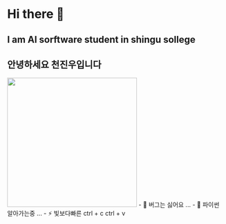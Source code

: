 # Hi there 👋

<!--
**daniel1000123442/daniel1000123442** is a ✨ _special_ ✨ repository because its `README.md` (this file) appears on your GitHub profile.

Here are some ideas to get you started:

- 🔭 I’m currently working on ...
- 🌱 I’m currently learning ...
- 👯 I’m looking to collaborate on ...
- 🤔 I’m looking for help with ...
- 💬 Ask me about ...
- 📫 How to reach me: ...
- 😄 Pronouns: ...
- ⚡ Fun fact: ...
-->
## I am AI sorftware student in shingu sollege

## 안녕하세요 천진우입니다



<img src = "https://www.playnexacro.com/repository/2023/02/post_image/20230214_6ee7a7aa3a814b46b250a800c97f2448.jpg"  width="300" height="300">
- 🤔 버그는 싫어요 ...
- 💬 파이썬 알아가는중 ...
- ⚡ 빛보다빠른 ctrl + c ctrl + v
